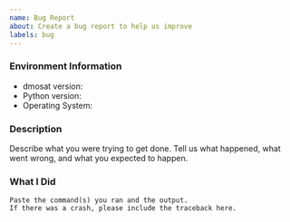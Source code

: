 ```yaml
---
name: Bug Report
about: Create a bug report to help us improve
labels: bug
---
```


<!-- Please search existing issues to avoid creating duplicates. -->

### Environment Information

-   dmosat version:
-   Python version:
-   Operating System:

### Description

Describe what you were trying to get done.
Tell us what happened, what went wrong, and what you expected to happen.

### What I Did

```
Paste the command(s) you ran and the output.
If there was a crash, please include the traceback here.
```
